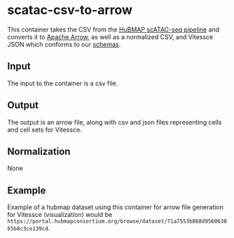# scatac-csv-to-arrow

This container takes the CSV from the [HuBMAP scATAC-seq pipeline](https://github.com/hubmapconsortium/sc-atac-seq-pipeline) and converts it to [Apache Arrow](https://arrow.apache.org/), as well as a normalized CSV, and Vitessce JSON which conforms to our [schemas](https://github.com/hubmapconsortium/vitessce/tree/master/src/schemas).

## Input
The input to the container is a csv file.

## Output
The output is an arrow file, along with csv and json files representing cells and cell sets for Vitessce.

## Normalization
None

## Example 
Example of a hubmap dataset using this container for arrow file generation for Vitessce (visualization) would be
 `https://portal.hubmapconsortium.org/browse/dataset/71a7553b868d956063065b8c3ce139cd`.

